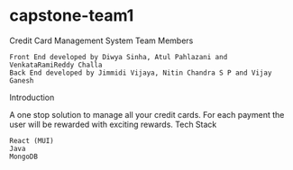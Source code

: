 # capstone-team1

Credit Card Management System
Team Members

    Front End developed by Diwya Sinha, Atul Pahlazani and VenkataRamiReddy Challa
    Back End developed by Jimmidi Vijaya, Nitin Chandra S P and Vijay Ganesh
    
Introduction

A one stop solution to manage all your credit cards. For each payment the user will be rewarded with exciting rewards.
Tech Stack

    React (MUI)
    Java
    MongoDB


